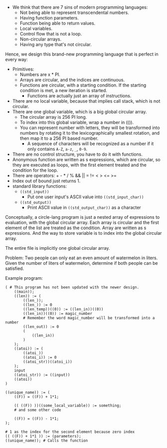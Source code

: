 - We think that there are 7 sins of modern programming languages:
    - Not being able to represent transcendental numbers.
    - Having function parameters.
    - Function being able to return values.
    - Local variables.
    - Control flow that is not a loop.
    - Non-circular arrays.
    - Having any type that's not circular.

Hence, we design this brand-new programming language that is perfect in every
way:
- Primitives:
    - Numbers are x * PI.
    - Arrays are circular, and the indices are continuous.
    - Functions are circular, with a starting condition. If the starting
      condition is met, a new iteration is started.
        - Functions are actually just an array of instructions.
- There are no local variable, because that implies call stack, which is not
  circular.
- There are one global variable, which is a big global circular array.
    - The circular array is 256 PI long.
    - To index into this global variable, wrap a number in (()).
    - You can represent number with letters, they will be transformed into
      numbers by rotating it to the lexicographically smallest rotation, and
      then map it to a 256 PI based number.
        - A sequence of characters will be recognized as a number if it only
          contains `A-Z`, `a-z`, `_`, `0-9`.
- There are no control structure, you have to do it with functions.
- Anonymous function are written as s expressions, which are circular, so they
  are executed as loops, with the first element treated and the condition for
  the loop.
- There are operators: + - * / % && || = != < > <= >=
- Index out of bound just returns 1.
- standard library functions:
    - `((std_input))`
        - Put one user input's ASCII value into `((std_input_char))`
    - `((std_output))`
        - Print ASCII value in `((std_output_char))` as a character

Conceptually, a circle-lang program is just a nested array of expressions to
evaluation, with the global circular array. Each array is circular and the first
element of the list are treated as the condition. Array are written as s
expressions. And the way to store variable is to index into the global circular
array.

The entire file is implicitly one global circular array.

Problem:
Two people can only eat an even amount of watermelon in liters.
Given the number of liters of watermelon, determine if both people can be
satisfied.

Example program:
```
( # This program has not been updated with the newer design.
    ((main));
    ((len)) := (
        ((len_));
        ((len_)) := 0
        ((len_temp))((0)) := ((len_in))((0))
        ((len_in))((0)) := magic_number
        # Remember the word magic_number will be transformed into a number
        ((len_out)) := 0
        (
            ((len_in))
        )
    );
    ((atoi)) := (
        ((atoi_))
        ((atoi_i)) := 0
        ((atoi_str))((atoi_i))
    );
    input
    ((atoi_str)) := ((input))
    ((atoi))
)
```

```
((unique_name)) := (
    ((F)) = ((F)) + 1*1;

    (( ((F)) ))((some_local_variable)) := something;
    # and some other code

    ((F)) = ((F)) - 1*1;
);

# 1 as the index for the second element because zero index
(( ((F)) + 1*1 )) := (parameters);
((unique_name)); # Calls the function
```
